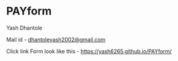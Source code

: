 # PAYform
Yash Dhantole


Mail id - dhantoleyash2002@gmail.com




Click link Form look like this - https://yash6265.github.io/PAYform/

